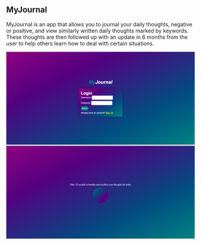 ## MyJournal

MyJournal is an app that allows you to journal your daily thoughts, negative or positive, and view similarly written daily thoughts marked by keywords. 
These thoughts are then followed up with an update in 6 months from the user to help others learn how to deal with certain situations.

![Screenshot of login page.](Login.png)
![Screenshot of loading screen.](LoadingScreen.png)
